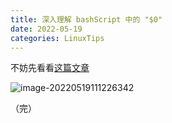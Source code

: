 ```yaml
---
title: 深入理解 bashScript 中的 "$0"
date: 2022-05-19
categories: LinuxTips
---
```


不妨先看看[这篇文章](https://liupj.top/2022/05/18/load-vs-exec-in-bashscript/)

![image-20220519111226342](https://aliyun-oss-lpj.oss-cn-qingdao.aliyuncs.com/images/by-picgo/image-20220519111226342.png)

（完）
